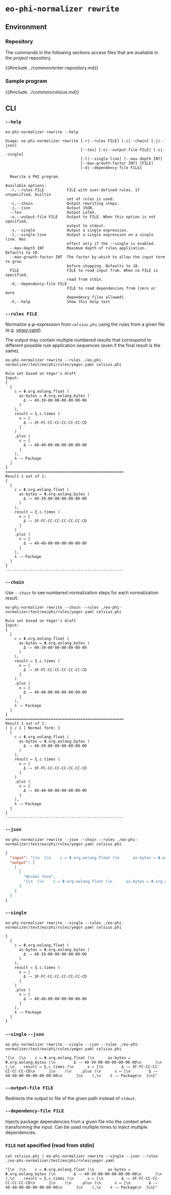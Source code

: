 # `eo-phi-normalizer rewrite`

## Environment

### Repository

The commands in the following sections access files that are available in the project repository.

{{#include ../common/enter-repository.md}}

### Sample program

{{#include ../common/celsius.md}}

## CLI

### `--help`

```$ as console
eo-phi-normalizer rewrite --help
```

```console
Usage: eo-phi-normalizer rewrite [-r|--rules FILE] [-c|--chain] [-j|--json]
                                 [--tex] [-o|--output-file FILE] [-s|--single]
                                 [-l|--single-line] [--max-depth INT]
                                 [--max-growth-factor INT] [FILE]
                                 [-d|--dependency-file FILE]

  Rewrite a PHI program.

Available options:
  -r,--rules FILE          FILE with user-defined rules. If unspecified, builtin
                           set of rules is used.
  -c,--chain               Output rewriting steps.
  -j,--json                Output JSON.
  --tex                    Output LaTeX.
  -o,--output-file FILE    Output to FILE. When this option is not specified,
                           output to stdout.
  -s,--single              Output a single expression.
  -l,--single-line         Output a single expression on a single line. Has
                           effect only if the --single is enabled.
  --max-depth INT          Maximum depth of rules application. Defaults to 10.
  --max-growth-factor INT  The factor by which to allow the input term to grow
                           before stopping. Defaults to 10.
  FILE                     FILE to read input from. When no FILE is specified,
                           read from stdin.
  -d,--dependency-file FILE
                           FILE to read dependencies from (zero or more
                           dependency files allowed).
  -h,--help                Show this help text
```

### `--rules FILE`

Normalize a 𝜑-expression from `celsius.phi` using the rules from a given file (e.g. [yegor.yaml](#yegoryaml)).

The output may contain multiple numbered results that correspond to different possible rule application sequences
(even if the final result is the same).

```$ as console
eo-phi-normalizer rewrite --rules ./eo-phi-normalizer/test/eo/phi/rules/yegor.yaml celsius.phi
```

```console
Rule set based on Yegor's draft
Input:
{
  ⟦
    c ↦ Φ.org.eolang.float (
      as-bytes ↦ Φ.org.eolang.bytes (
        Δ ⤍ 40-39-00-00-00-00-00-00
      )
    ),
    result ↦ ξ.c.times (
      x ↦ ⟦
        Δ ⤍ 3F-FC-CC-CC-CC-CC-CC-CD
      ⟧
    )
    .plus (
      x ↦ ⟦
        Δ ⤍ 40-40-00-00-00-00-00-00
      ⟧
    ),
    λ ⤍ Package
  ⟧
}
====================================================
Result 1 out of 1:
{
  ⟦
    c ↦ Φ.org.eolang.float (
      as-bytes ↦ Φ.org.eolang.bytes (
        Δ ⤍ 40-39-00-00-00-00-00-00
      )
    ),
    result ↦ ξ.c.times (
      x ↦ ⟦
        Δ ⤍ 3F-FC-CC-CC-CC-CC-CC-CD
      ⟧
    )
    .plus (
      x ↦ ⟦
        Δ ⤍ 40-40-00-00-00-00-00-00
      ⟧
    ),
    λ ⤍ Package
  ⟧
}
----------------------------------------------------
```

### `--chain`

Use `--chain` to see numbered normalization steps for each normalization result.

```$ as console
eo-phi-normalizer rewrite --chain --rules ./eo-phi-normalizer/test/eo/phi/rules/yegor.yaml celsius.phi
```

```console
Rule set based on Yegor's draft
Input:
{
  ⟦
    c ↦ Φ.org.eolang.float (
      as-bytes ↦ Φ.org.eolang.bytes (
        Δ ⤍ 40-39-00-00-00-00-00-00
      )
    ),
    result ↦ ξ.c.times (
      x ↦ ⟦
        Δ ⤍ 3F-FC-CC-CC-CC-CC-CC-CD
      ⟧
    )
    .plus (
      x ↦ ⟦
        Δ ⤍ 40-40-00-00-00-00-00-00
      ⟧
    ),
    λ ⤍ Package
  ⟧
}
====================================================
Result 1 out of 1:
[ 1 / 1 ] Normal form: {
  ⟦
    c ↦ Φ.org.eolang.float (
      as-bytes ↦ Φ.org.eolang.bytes (
        Δ ⤍ 40-39-00-00-00-00-00-00
      )
    ),
    result ↦ ξ.c.times (
      x ↦ ⟦
        Δ ⤍ 3F-FC-CC-CC-CC-CC-CC-CD
      ⟧
    )
    .plus (
      x ↦ ⟦
        Δ ⤍ 40-40-00-00-00-00-00-00
      ⟧
    ),
    λ ⤍ Package
  ⟧
}
----------------------------------------------------
```

### `--json`

```$ as json
eo-phi-normalizer rewrite --json --chain --rules ./eo-phi-normalizer/test/eo/phi/rules/yegor.yaml celsius.phi
```

```json
{
  "input": "{\n  ⟦\n    c ↦ Φ.org.eolang.float (\n      as-bytes ↦ Φ.org.eolang.bytes (\n        Δ ⤍ 40-39-00-00-00-00-00-00\n      )\n    ),\n    result ↦ ξ.c.times (\n      x ↦ ⟦\n        Δ ⤍ 3F-FC-CC-CC-CC-CC-CC-CD\n      ⟧\n    )\n    .plus (\n      x ↦ ⟦\n        Δ ⤍ 40-40-00-00-00-00-00-00\n      ⟧\n    ),\n    λ ⤍ Package\n  ⟧\n}",
  "output": [
    [
      [
        "Normal form",
        "{\n  ⟦\n    c ↦ Φ.org.eolang.float (\n      as-bytes ↦ Φ.org.eolang.bytes (\n        Δ ⤍ 40-39-00-00-00-00-00-00\n      )\n    ),\n    result ↦ ξ.c.times (\n      x ↦ ⟦\n        Δ ⤍ 3F-FC-CC-CC-CC-CC-CC-CD\n      ⟧\n    )\n    .plus (\n      x ↦ ⟦\n        Δ ⤍ 40-40-00-00-00-00-00-00\n      ⟧\n    ),\n    λ ⤍ Package\n  ⟧\n}"
      ]
    ]
  ]
}
```

### `--single`

```$ as console
eo-phi-normalizer rewrite --single --rules ./eo-phi-normalizer/test/eo/phi/rules/yegor.yaml celsius.phi
```

```console
{
  ⟦
    c ↦ Φ.org.eolang.float (
      as-bytes ↦ Φ.org.eolang.bytes (
        Δ ⤍ 40-39-00-00-00-00-00-00
      )
    ),
    result ↦ ξ.c.times (
      x ↦ ⟦
        Δ ⤍ 3F-FC-CC-CC-CC-CC-CC-CD
      ⟧
    )
    .plus (
      x ↦ ⟦
        Δ ⤍ 40-40-00-00-00-00-00-00
      ⟧
    ),
    λ ⤍ Package
  ⟧
}
```

### `--single` `--json`

```$ as console
eo-phi-normalizer rewrite --single --json --rules ./eo-phi-normalizer/test/eo/phi/rules/yegor.yaml celsius.phi
```

```console
"{\n  ⟦\n    c ↦ Φ.org.eolang.float (\n      as-bytes ↦ Φ.org.eolang.bytes (\n        Δ ⤍ 40-39-00-00-00-00-00-00\n      )\n    ),\n    result ↦ ξ.c.times (\n      x ↦ ⟦\n        Δ ⤍ 3F-FC-CC-CC-CC-CC-CC-CD\n      ⟧\n    )\n    .plus (\n      x ↦ ⟦\n        Δ ⤍ 40-40-00-00-00-00-00-00\n      ⟧\n    ),\n    λ ⤍ Package\n  ⟧\n}"
```

### `--output-file FILE`

Redirects the output to file of the given path instead of `stdout`.

### `--dependency-file FILE`

Injects package dependencies from a given file into the context when transforming the input.
Can be used multiple times to inject multiple dependencies.

### `FILE` not specified (read from stdin)

```$ as console
cat celsius.phi | eo-phi-normalizer rewrite --single --json --rules ./eo-phi-normalizer/test/eo/phi/rules/yegor.yaml
```

```console
"{\n  ⟦\n    c ↦ Φ.org.eolang.float (\n      as-bytes ↦ Φ.org.eolang.bytes (\n        Δ ⤍ 40-39-00-00-00-00-00-00\n      )\n    ),\n    result ↦ ξ.c.times (\n      x ↦ ⟦\n        Δ ⤍ 3F-FC-CC-CC-CC-CC-CC-CD\n      ⟧\n    )\n    .plus (\n      x ↦ ⟦\n        Δ ⤍ 40-40-00-00-00-00-00-00\n      ⟧\n    ),\n    λ ⤍ Package\n  ⟧\n}"
```
